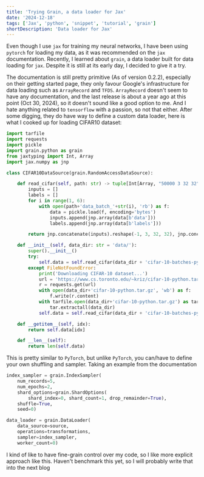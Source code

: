 ```yaml
---
title: 'Trying Grain, a data loader for Jax'
date: '2024-12-18'
tags: ['Jax', 'python', 'snippet', 'tutorial', 'grain']
shortDescription: 'Data loader for Jax'
---
```


Even though I use `jax` for training my neural networks, I have been using `pytorch` for loading my data, as it was recommended on the `jax` documentation. Recently, I learned about `grain`, a data loader built for data loading for `jax`. Despite it is still at its early day, I decided to give it a try.

The documentation is still pretty primitive (As of version 0.2.2), especially on their getting started page, they only favour Google's infrastructure for data loading such as `ArrayRecord` and `TFDS`. `ArrayRecord` doesn't seem to have any documentation, and the last release is about a year ago at this point (Oct 30, 2024), so it doesn't sound like a good option to me. And I hate anything related to `tensorflow` with a passion, so not that either. After some digging, they do have way to define a custom data loader, here is what I cooked up for loading CIFAR10 dataset:

```python
import tarfile
import requests
import pickle
import grain.python as grain
from jaxtyping import Int, Array
import jax.numpy as jnp

class CIFAR10DataSource(grain.RandomAccessDataSource):

    def read_cifar(self, path: str) -> tuple[Int[Array, "50000 3 32 32"], Int[Array, "50000 10"]]:
        inputs = []
        labels = []
        for i in range(1, 6):
            with open(path+'data_batch_'+str(i), 'rb') as f:
                data = pickle.load(f, encoding='bytes')
                inputs.append(jnp.array(data[b'data']))
                labels.append(jnp.array(data[b'labels']))

        return jnp.concatenate(inputs).reshape(-1, 3, 32, 32), jnp.concatenate(labels)

    def __init__(self, data_dir: str = 'data/'):
        super().__init__()
        try:
            self.data = self.read_cifar(data_dir + 'cifar-10-batches-py/')
        except FileNotFoundError:
            print('Downloading CIFAR-10 dataset...')
            url = 'https://www.cs.toronto.edu/~kriz/cifar-10-python.tar.gz'
            r = requests.get(url)
            with open(data_dir+'cifar-10-python.tar.gz', 'wb') as f:
                f.write(r.content)
            with tarfile.open(data_dir+'cifar-10-python.tar.gz') as tar:
                tar.extractall(data_dir)
            self.data = self.read_cifar(data_dir + 'cifar-10-batches-py/')

    def __getitem__(self, idx):
        return self.data[idx]

    def __len__(self):
        return len(self.data)
```

This is pretty similar to `PyTorch`, but unlike `PyTorch`, you can/have to define your own shuffling and sampler. Taking an example from the documentation

```python
index_sampler = grain.IndexSampler(
    num_records=5,
    num_epochs=2,
    shard_options=grain.ShardOptions(
        shard_index=0, shard_count=1, drop_remainder=True),
    shuffle=True,
    seed=0)

data_loader = grain.DataLoader(
    data_source=source,
    operations=transformations,
    sampler=index_sampler,
    worker_count=0)
```

I kind of like to have fine-grain control over my code, so I like more explicit approach like this. Haven't benchmark this yet, so I will probably write that into the next blog
